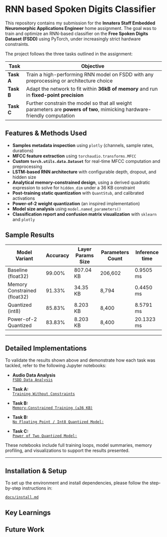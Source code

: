 # RNN based Spoken Digits Classifier 

This repository contains my submission for the **Innatera Staff Embedded Neuromorphic Applications Engineer** home assignment. The goal was to train and optimize an RNN-based classifier on the **Free Spoken Digits Dataset (FSDD)** using PyTorch, under increasingly strict hardware constraints.

The project follows the three tasks outlined in the assignment:

| Task | Objective |
|------|-----------|
| **Task A** | Train a high-performing RNN model on FSDD with any preprocessing or architecture choice |
| **Task B** | Adapt the network to fit within **36kB of memory** and run in **fixed-point precision** |
| **Task C** | Further constrain the model so that all weight parameters are **powers of two**, mimicking hardware-friendly computation |


## Features & Methods Used

- **Samples metadata inspection** using `plotly` (channels, sample rates, durations)
- **MFCC feature extraction** using `torchaudio.transforms.MFCC`
- **Custom `torch.utils.data.Dataset`** for real-time MFCC computation and preprocessing
- **LSTM-based RNN architecture** with configurable depth, dropout, and hidden size
- **Analytical memory-constrained design**, using a derived quadratic expression to solve for `hidden_dim` under a 36 KB constraint
- **Post-training static quantization** with `QuantStub`, and calibrated activations
- **Power-of-2 weight quantization** (an inspired implementation)
- **Model size analysis** using `model.named_parameters()`
- **Classification report and confusion matrix visualization** with `sklearn` and `plotly`


## Sample Results

| Model Variant                     | Accuracy | Layer Params Size | Parameters Count | Inference time 
|-----------------------------------|----------|------------|------------ |----------|
| Baseline (float32)                | 99.00%   | 807.04 KB  | 206,602     | 0.9505 ms   |
| Memory Constrained (float32)      | 91.33%   | 34.35 KB   | 8,794       | 0.4450 ms   |
| Quantized (int8)                  | 85.83%   | 8.203 KB   | 8,400        | 8.5791 ms   |
| Power-of-2 Quantized              | 83.83%   | 8.203 KB  | 8,400   | 20.1323 ms   |


---

## Detailed Implementations

To validate the results shown above and demonstrate how each task was tackled, refer to the following Jupyter notebooks:

- **Audio Data Analysis**  
   [`FSDD Data Analysis`](notebooks/audio_data_analysis.ipynb)

- **Task A:**  
  [`Training Without Constraints`](notebooks/TASK-A.ipynb)  

- **Task B:**  
  [`Memory-Constrained Training (≤36 KB)`](notebooks/TASK-B-Part-1.ipynb)  

- **Task B:**  
  [`No Floating Point / Int8 Quantized Model:`](notebooks/TASK-B-Part-2-and-C.ipynb)  

- **Task C:**  
  [`Power of Two Quantized Model:`](notebooks/TASK-B-Part-2-and-C.ipynb)


These notebooks include full training loops, model summaries, memory profiling, and visualizations to support the results presented.

---

## Installation & Setup

To set up the environment and install dependencies, please follow the step-by-step instructions in:

[`docs/install.md`](docs/install.md)


## Key Learnings

## Future Work


